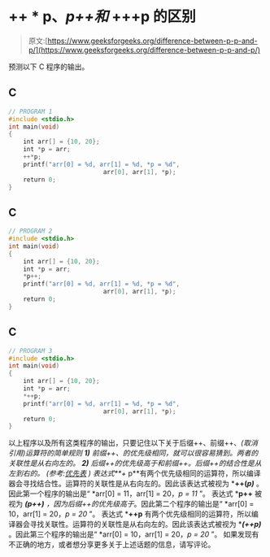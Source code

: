 # ++ * p、*p++和* +++p 的区别

> 原文:[https://www.geeksforgeeks.org/difference-between-p-p-and-p/](https://www.geeksforgeeks.org/difference-between-p-p-and-p/)

预测以下 C 程序的输出。

## C

```cpp
// PROGRAM 1
#include <stdio.h>
int main(void)
{
    int arr[] = {10, 20};
    int *p = arr;
    ++*p;
    printf("arr[0] = %d, arr[1] = %d, *p = %d",
                          arr[0], arr[1], *p);
    return 0;
}
```

## C

```cpp
// PROGRAM 2
#include <stdio.h>
int main(void)
{
    int arr[] = {10, 20};
    int *p = arr;
    *p++;
    printf("arr[0] = %d, arr[1] = %d, *p = %d",
                          arr[0], arr[1], *p);
    return 0;
}
```

## C

```cpp
// PROGRAM 3
#include <stdio.h>
int main(void)
{
    int arr[] = {10, 20};
    int *p = arr;
    *++p;
    printf("arr[0] = %d, arr[1] = %d, *p = %d",
                          arr[0], arr[1], *p);
    return 0;
}
```

以上程序以及所有这类程序的输出，只要记住以下关于后缀++、前缀++、*(取消引用)运算符的简单规则
**1)** 前缀++、*的优先级相同，就可以很容易猜到。两者的关联性是从右向左的。
**2)** 后缀++的优先级高于*和前缀++。后缀++的结合性是从左到右的。
(参考:[优先表](https://www.geeksforgeeks.org/operators-c-c/) )
表达式**+* p**有两个优先级相同的运算符，所以编译器会寻找结合性。运算符的关联性是从右向左的。因此该表达式被视为 ***++(*p)*** 。因此第一个程序的输出是“ *arr[0] = 11，arr[1] = 20，*p = 11* ”。
表达式 ***p++** 被视为 ****(p++)*** ，因为后缀++的优先级高于*。因此第二个程序的输出是“ *arr[0] = 10，arr[1] = 20，*p = 20* ”。
表达式 ***++p** 有两个优先级相同的运算符，所以编译器会寻找关联性。运算符的关联性是从右向左的。因此该表达式被视为 ****(++p)*** 。因此第三个程序的输出是“ *arr[0] = 10，arr[1] = 20，*p = 20* ”。
如果发现有不正确的地方，或者想分享更多关于上述话题的信息，请写评论。